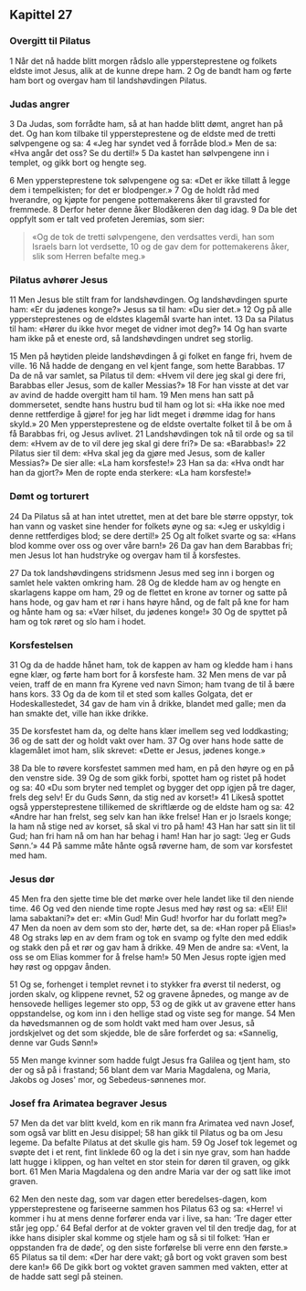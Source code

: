 ## Kapittel 27

### Overgitt til Pilatus

1 Når det nå hadde blitt morgen rådslo alle yppersteprestene og folkets eldste imot Jesus, alik at de kunne drepe ham.
2 Og de bandt ham og førte ham bort og overgav ham til landshøvdingen Pilatus.

### Judas angrer

3 Da Judas, som forrådte ham, så at han hadde blitt dømt, angret han på det. Og han kom tilbake til yppersteprestene og de eldste med de tretti sølvpengene og sa:
4 «Jeg har syndet ved å forråde blod.» Men de sa: «Hva angår det oss? Se du dertil!»
5 Da kastet han sølvpengene inn i templet, og gikk bort og hengte seg.

6 Men yppersteprestene tok sølvpengene og sa: «Det er ikke tillatt å legge dem i tempelkisten; for det er blodpenger.»
7 Og de holdt råd med hverandre, og kjøpte for pengene pottemakerens åker til gravsted for fremmede.
8 Derfor heter denne åker Blodåkeren den dag idag.
9 Da ble det oppfylt som er talt ved profeten Jeremias, som sier: 

> «Og de tok de tretti sølvpengene, 
> den verdsattes verdi, han som Israels barn lot verdsette,
> 10 og de gav dem for pottemakerens åker, slik som Herren befalte meg.»

### Pilatus avhører Jesus

11 Men Jesus ble stilt fram for landshøvdingen. Og landshøvdingen spurte ham: «Er du jødenes konge?» Jesus sa til ham: «Du sier det.»
12 Og på alle yppersteprestenes og de eldstes klagemål svarte han intet.
13 Da sa Pilatus til ham: «Hører du ikke hvor meget de vidner imot deg?»
14 Og han svarte ham ikke på et eneste ord, så landshøvdingen undret seg storlig.

15 Men på høytiden pleide landshøvdingen å gi folket en fange fri, hvem de ville.
16 Nå hadde de dengang en vel kjent fange, som hette Barabbas.
17 Da de nå var samlet, sa Pilatus til dem: «Hvem vil dere jeg skal gi dere fri, Barabbas eller Jesus, som de kaller Messias?»
18 For han visste at det var av avind de hadde overgitt ham til ham.
19 Men mens han satt på dommersetet, sendte hans hustru bud til ham og lot si: «Ha ikke noe med denne rettferdige å gjøre! for jeg har lidt meget i drømme idag for hans skyld.»
20 Men yppersteprestene og de eldste overtalte folket til å be om å få Barabbas fri, og Jesus avlivet.
21 Landshøvdingen tok nå til orde og sa til dem: «Hvem av de to vil dere jeg skal gi dere fri?» De sa: «Barabbas!»
22 Pilatus sier til dem: «Hva skal jeg da gjøre med Jesus, som de kaller Messias?» De sier alle: «La ham korsfeste!»
23 Han sa da: «Hva ondt har han da gjort?» Men de ropte enda sterkere: «La ham korsfeste!»

### Dømt og torturert

24 Da Pilatus så at han intet utrettet, men at det bare ble større oppstyr, tok han vann og vasket sine hender for folkets øyne og sa: «Jeg er uskyldig i denne rettferdiges blod; se dere dertil!»
25 Og alt folket svarte og sa: «Hans blod komme over oss og over våre barn!»
26 Da gav han dem Barabbas fri; men Jesus lot han hudstryke og overgav ham til å korsfestes.

27 Da tok landshøvdingens stridsmenn Jesus med seg inn i borgen og samlet hele vakten omkring ham.
28 Og de kledde ham av og hengte en skarlagens kappe om ham,
29 og de flettet en krone av torner og satte på hans hode, og gav ham et rør i hans høyre hånd, og de falt på kne for ham og hånte ham og sa: «Vær hilset, du jødenes konge!»
30 Og de spyttet på ham og tok røret og slo ham i hodet.

### Korsfestelsen

31 Og da de hadde hånet ham, tok de kappen av ham og kledde ham i hans egne klær, og førte ham bort for å korsfeste ham.
32 Men mens de var på veien, traff de en mann fra Kyrene ved navn Simon; ham tvang de til å bære hans kors.
33 Og da de kom til et sted som kalles Golgata, det er Hodeskallestedet,
34 gav de ham vin å drikke, blandet med galle; men da han smakte det, ville han ikke drikke.

35 De korsfestet ham da, og delte hans klær imellem seg ved loddkasting;
36 og de satt der og holdt vakt over ham.
37 Og over hans hode satte de klagemålet imot ham, slik skrevet: «Dette er Jesus, jødenes konge.»

38 Da ble to røvere korsfestet sammen med ham, en på den høyre og en på den venstre side.
39 Og de som gikk forbi, spottet ham og ristet på hodet og sa:
40 «Du som bryter ned templet og bygger det opp igjen på tre dager, frels deg selv! Er du Guds Sønn, da stig ned av korset!»
41 Likeså spottet også yppersteprestene tillikemed de skriftlærde og de eldste ham og sa:
42 «Andre har han frelst, seg selv kan han ikke frelse! Han er jo Israels konge; la ham nå stige ned av korset, så skal vi tro på ham!
43 Han har satt sin lit til Gud; han fri ham nå om han har behag i ham! Han har jo sagt: ‘Jeg er Guds Sønn.’»
44 På samme måte hånte også røverne ham, de som var korsfestet med ham.

### Jesus dør

45 Men fra den sjette time ble det mørke over hele landet like til den niende time.
46 Og ved den niende time ropte Jesus med høy røst og sa: «Eli! Eli! lama sabaktani?» det er: «Min Gud! Min Gud! hvorfor har du forlatt meg?»
47 Men da noen av dem som sto der, hørte det, sa de: «Han roper på Elias!»
48 Og straks løp en av dem fram og tok en svamp og fylte den med eddik og stakk den på et rør og gav ham å drikke.
49 Men de andre sa: «Vent, la oss se om Elias kommer for å frelse ham!»
50 Men Jesus ropte igjen med høy røst og oppgav ånden.

51 Og se, forhenget i templet revnet i to stykker fra øverst til nederst, og jorden skalv, og klippene revnet,
52 og gravene åpnedes, og mange av de hensovede helliges legemer sto opp,
53 og de gikk ut av gravene etter hans oppstandelse, og kom inn i den hellige stad og viste seg for mange.
54 Men da høvedsmannen og de som holdt vakt med ham over Jesus, så jordskjelvet og det som skjedde, ble de såre forferdet og sa: «Sannelig, denne var Guds Sønn!»

55 Men mange kvinner som hadde fulgt Jesus fra Galilea og tjent ham, sto der og så på i frastand;
56 blant dem var Maria Magdalena, og Maria, Jakobs og Joses' mor, og Sebedeus-sønnenes mor.

### Josef fra Arimatea begraver Jesus

57 Men da det var blitt kveld, kom en rik mann fra Arimatea ved navn Josef, som også var blitt en Jesu disippel;
58 han gikk til Pilatus og ba om Jesu legeme. Da befalte Pilatus at det skulle gis ham.
59 Og Josef tok legemet og svøpte det i et rent, fint linklede
60 og la det i sin nye grav, som han hadde latt hugge i klippen, og han veltet en stor stein for døren til graven, og gikk bort.
61 Men Maria Magdalena og den andre Maria var der og satt like imot graven.

62 Men den neste dag, som var dagen etter beredelses-dagen, kom yppersteprestene og fariseerne sammen hos Pilatus
63 og sa: «Herre! vi kommer i hu at mens denne forfører enda var i live, sa han: ‘Tre dager etter står jeg opp.’
64 Befal derfor at de vokter graven vel til den tredje dag, for at ikke hans disipler skal komme og stjele ham og så si til folket: ‘Han er oppstanden fra de døde’, og den siste forførelse bli verre enn den første.»
65 Pilatus sa til dem: «Der har dere vakt; gå bort og vokt graven som best dere kan!»
66 De gikk bort og voktet graven sammen med vakten, etter at de hadde satt segl på steinen.
